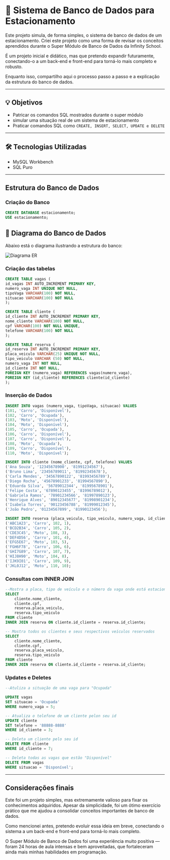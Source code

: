 # 🚗 Sistema de Banco de Dados para Estacionamento

Este projeto simula, de forma simples, o sistema de banco de dados de um estacionamento. Criei este projeto como uma forma de revisar os conceitos aprendidos durante o Super Módulo de Banco de Dados da Infinity School.

É um projeto inicial e didático, mas que pretendo expandir futuramente, conectando-o a um back-end e front-end para torná-lo mais completo e robusto.

Enquanto isso, compartilho aqui o processo passo a passo e a explicação da estrutura do banco de dados.

---

## 💡 Objetivos
- Patricar os comandos SQL mostrados durante o super módulo
- simular uma situação real de um sistema de estacionamento
- Praticar comandos SQL como ```CREATE, INSERT, SELECT, UPDATE e DELETE```

---
## 🛠️ Tecnologias Utilizadas
- MySQL Workbench
- SQL Puro

---


## Estrutura do Banco de Dados

### Criação do Banco
```sql
CREATE DATABASE estacionamento;
USE estacionamento; 
```

## 🧩 Diagrama do Banco de Dados

Abaixo está o diagrama ilustrando a estrutura do banco:

![Diagrama ER](![sistemaestacionamentoimagem](https://github.com/user-attachments/assets/0a1f4a91-0459-4b92-ae14-e63c02b0de70))

### Criação das tabelas 

```sql
CREATE TABLE vagas (
id_vagas INT AUTO_INCREMENT PRIMARY KEY,
numero_vaga INT UNIQUE NOT NULL, 
tipoVaga VARCHAR(100) NOT NULL,
situacao VARCHAR(100) NOT NULL
);

CREATE TABLE cliente (
id_cliente INT AUTO_INCREMENT PRIMARY KEY,
nome_cliente VARCHAR(100) NOT NULL,
cpf VARCHAR(100) NOT NULL UNIQUE, 
telefone VARCHAR(100) NOT NULL
);

CREATE TABLE reserva (
id_reserva INT AUTO_INCREMENT PRIMARY KEY,
placa_veiculo VARCHAR(25) UNIQUE NOT NULL,
tipo_veiculo VARCHAR (50) NOT NULL,
numero_vaga INT NOT NULL,
id_cliente INT NOT NULL,
FOREIGN KEY (numero_vaga) REFERENCES vagas(numero_vaga),
FOREIGN KEY (id_cliente) REFERENCES cliente(id_cliente)
);

```

### Inserção de Dados

```sql
INSERT INTO vagas (numero_vaga, tipoVaga, situacao) VALUES
(101, 'Carro', 'Disponível'),
(102, 'Carro', 'Ocupada'),
(103, 'Moto', 'Disponível'),
(104, 'Moto', 'Disponível'),
(105, 'Carro', 'Ocupada'),
(106, 'Carro', 'Disponível'),
(107, 'Carro', 'Disponível'),
(108, 'Moto', 'Ocupada'),
(109, 'Carro', 'Disponível'),
(110, 'Moto', 'Disponível');

INSERT INTO cliente (nome_cliente, cpf, telefone) VALUES
('Ana Souza', '12345678900', '81991234567'),
('Bruno Lima', '23456789011', '81992345678'),
('Carla Mendes', '34567890122', '81993456789'),
('Diego Rocha', '45678901233', '81994567890'),
('Eduarda Silva', '56789012344', '81995678901'),
('Felipe Costa', '67890123455', '81996789012'),
('Gabriela Ramos', '78901234566', '81997890123'),
('Henrique Alves', '89012345677', '81998901234'),
('Isabela Torres', '90123456788', '81999012345'),
('João Pedro', '01234567899', '81990123456');

INSERT INTO reserva (placa_veiculo, tipo_veiculo, numero_vaga, id_cliente) VALUES
('ABC1A23', 'Carro', 102, 1),
('BCD2B34', 'Carro', 105, 2),
('CDE3C45', 'Moto', 108, 3),
('DEF4D56', 'Carro', 101, 4),
('EFG5E67', 'Moto', 103, 5),
('FGH6F78', 'Carro', 106, 6),
('GHI7G89', 'Carro', 107, 7),
('HIJ8H90', 'Moto', 104, 8),
('IJK9I01', 'Carro', 109, 9),
('JKL0J12', 'Moto', 110, 10);

```
### Consultas com INNER JOIN

```sql
--Mostra a placa, tipo de veículo e o número da vaga onde está estacionado
SELECT 
    cliente.nome_cliente,
    cliente.cpf,
    reserva.placa_veiculo,
    reserva.tipo_veiculo
FROM cliente
INNER JOIN reserva ON cliente.id_cliente = reserva.id_cliente;

-- Mostra todos os clientes e seus respectivos veículos reservados
SELECT 
    cliente.nome_cliente,
    cliente.cpf,
    reserva.placa_veiculo,
    reserva.tipo_veiculo
FROM cliente
INNER JOIN reserva ON cliente.id_cliente = reserva.id_cliente;

```
### Updates e Deletes

```sql
--Atuliza a situação de uma vaga para "Ocupada"

UPDATE vagas
SET situacao = 'Ocupada'
WHERE numero_vaga = 5;

-- Atualiza o telefone de um cliente pelon seu id
UPDATE cliente
SET telefone = '88888-8888'
WHERE id_cliente = 3;

-- Deleta um cliente pelo seu id
DELETE FROM cliente
WHERE id_cliente = 7;

-- Deleta todas as vagas que estão "Disponível"
DELETE FROM vagas
WHERE situacao = 'Disponível';

```

---

## Considerações finais

Este foi um projeto simples, mas extremamente valioso para fixar os conhecimentos adquiridos. Apesar da simplicidade, foi um ótimo exercício prático que me ajudou a consolidar conceitos importantes de banco de dados.

Como mencionei antes, pretendo evoluir essa ideia em breve, conectando o sistema a um back-end e front-end para torná-lo mais completo.

O Super Módulo de Banco de Dados foi uma experiência muito positiva — foram 24 horas de aula intensas e bem aproveitadas, que fortaleceram ainda mais minhas habilidades em programação.
